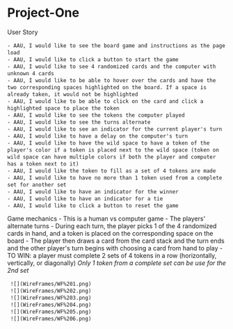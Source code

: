# Project-One

User Story

    - AAU, I would like to see the board game and instructions as the page load
    - AAU, I would like to click a button to start the game
    - AAU, I would like to see 4 randomized cards and the computer with unknown 4 cards
    - AAU, I would like to be able to hover over the cards and have the two corresponding spaces highlighted on the board. If a space is already taken, it would not be highlighted
    - AAU, I would like to be able to click on the card and click a highlighted space to place the token
    - AAU, I would like to see the tokens the computer played
    - AAU, I would like to see the turns alternate
    - AAU, I would like to see an indicator for the current player's turn
    - AAU, I would like to have a delay on the computer's turn
    - AAU, I would like to have the wild space to have a token of the player's color if a token is placed next to the wild space (token on wild space can have multiple colors if both the player and computer has a token next to it)
    - AAU, I would like the token to fill as a set of 4 tokens are made
    - AAU, I would like to have no more than 1 token used from a complete set for another set
    - AAU, I would like to have an indicator for the winner
    - AAU, I would like to have an indicator for a tie
    - AAU, I would like to click a button to reset the game
     
Game mechanics
    - This is a human vs computer game
    - The players' alternate turns
    - During each turn, the player picks 1 of the 4 randomized cards in hand, and a token is placed on the corresponding space on the board
    - The player then draws a card from the card stack and the turn ends and the other player's turn begins with choosing a card from hand to play
    - TO WIN: a player must complete 2 sets of 4 tokens in a row (horizontally, vertically, or diagonally) *Only 1 token from a complete set can be use for the 2nd set*


     ![](WireFrames/WF%201.png)
     ![](WireFrames/WF%202.png)
     ![](WireFrames/WF%203.png)
     ![](WireFrames/WF%204.png)
     ![](WireFrames/WF%205.png)
     ![](WireFrames/WF%206.png)